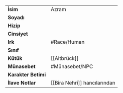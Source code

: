 |  |  |
|---|---|
| **İsim** | Azram|
| **Soyadı** | |
| **Hizip** | |
| **Cinsiyet** | |
| **Irk** | #Race/Human|
| **Sınıf** | |
| **Kütük** | [[Altbrück]]|
| **Münasebet** | #Münasebet/NPC|
| **Karakter Betimi** | |
| **İlave Notlar** | [[Bira Nehri]] hancılarından|
